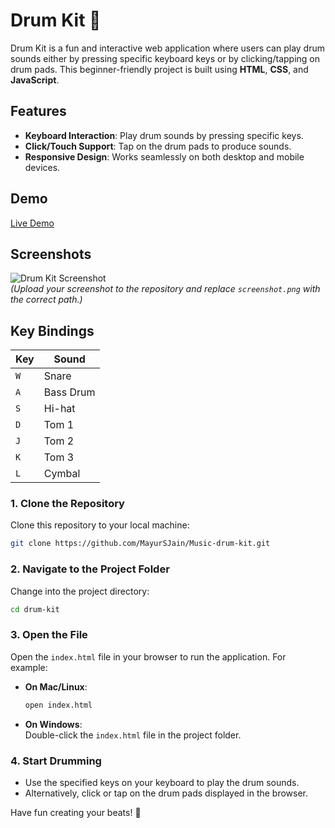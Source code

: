 # Drum Kit 🎵

Drum Kit is a fun and interactive web application where users can play drum sounds either by pressing specific keyboard keys or by clicking/tapping on drum pads. This beginner-friendly project is built using **HTML**, **CSS**, and **JavaScript**.


## Features

- **Keyboard Interaction**: Play drum sounds by pressing specific keys.
- **Click/Touch Support**: Tap on the drum pads to produce sounds.
- **Responsive Design**: Works seamlessly on both desktop and mobile devices.



## Demo

[Live Demo](https://mayursjain.github.io/Music-drum-kit/)  

## Screenshots

![Drum Kit Screenshot](MusicBanter/files/image.png)  
*(Upload your screenshot to the repository and replace `screenshot.png` with the correct path.)*


## Key Bindings

| Key  | Sound          |
|------|----------------|
| `W`  | Snare          |
| `A`  | Bass Drum      |
| `S`  | Hi-hat         |
| `D`  | Tom 1          |
| `J`  | Tom 2          |
| `K`  | Tom 3          |
| `L`  | Cymbal         |




  

### 1. Clone the Repository  
Clone this repository to your local machine:  
```bash  
git clone https://github.com/MayurSJain/Music-drum-kit.git 
```  

### 2. Navigate to the Project Folder  
Change into the project directory:  
```bash  
cd drum-kit  
```  

### 3. Open the File  
Open the `index.html` file in your browser to run the application. For example:  
- **On Mac/Linux**:  
  ```bash  
  open index.html  
  ```  
- **On Windows**:  
  Double-click the `index.html` file in the project folder.  

### 4. Start Drumming  
- Use the specified keys on your keyboard to play the drum sounds.  
- Alternatively, click or tap on the drum pads displayed in the browser.  

Have fun creating your beats! 🥁  
